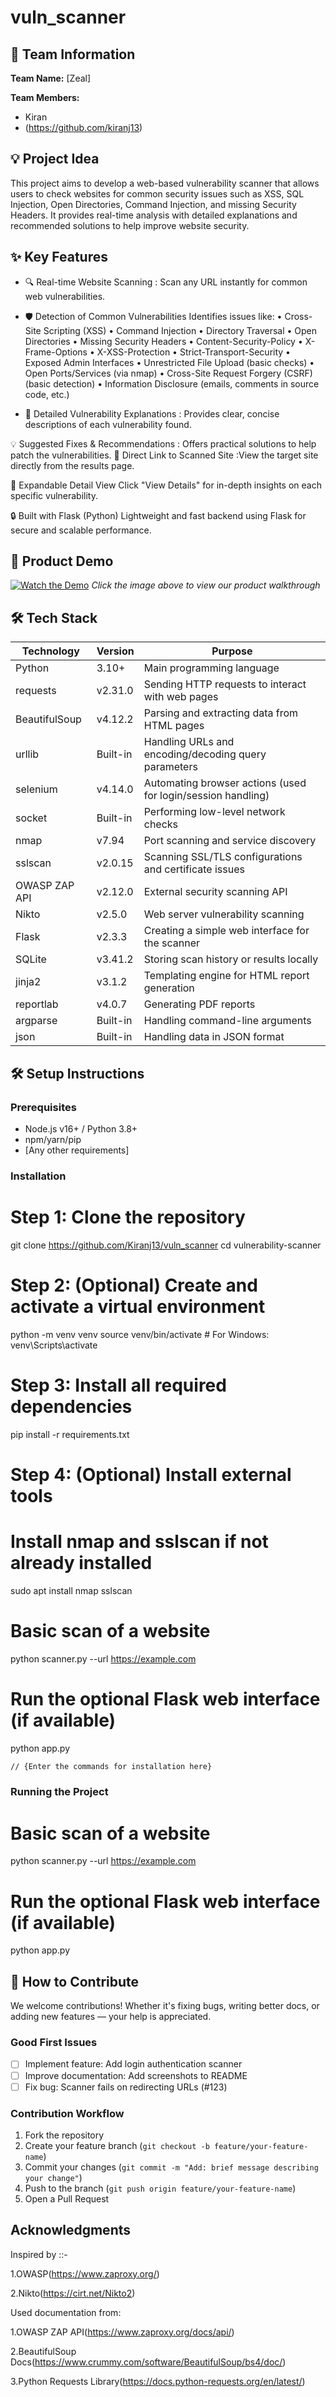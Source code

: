 # vuln_scanner 

## 👥 Team Information
**Team Name:** [Zeal]  

**Team Members:**
- Kiran
- (https://github.com/kiranj13) 

## 💡 Project Idea
This project aims to develop a web-based vulnerability scanner that allows users to check websites for common security issues such as XSS, SQL Injection, Open Directories, Command Injection, and missing Security Headers. It provides real-time analysis with detailed explanations and recommended solutions to help improve website security.

## ✨ Key Features
- 🔍  Real-time Website Scanning : Scan any URL instantly for common web vulnerabilities.

- 🛡️ Detection of Common Vulnerabilities
       Identifies issues like:
      • Cross-Site Scripting (XSS)
      •  Command Injection
      •  Directory Traversal
      •  Open Directories
      •  Missing Security Headers
      •  Content-Security-Policy
      •  X-Frame-Options
      •  X-XSS-Protection
      •  Strict-Transport-Security
      •  Exposed Admin Interfaces
      •  Unrestricted File Upload (basic checks)
      •  Open Ports/Services (via nmap)
      •  Cross-Site Request Forgery (CSRF) (basic detection)
      •  Information Disclosure (emails, comments in source code, etc.)
  
 - 📝 Detailed Vulnerability Explanations : Provides clear, concise descriptions of each vulnerability found.

💡 Suggested Fixes & Recommendations : Offers practical solutions to help patch the vulnerabilities.
🔗 Direct Link to Scanned Site :View the target site directly from the results page.

📄 Expandable Detail View
Click "View Details" for in-depth insights on each specific vulnerability.

🔒 Built with Flask (Python)
Lightweight and fast backend using Flask for secure and scalable performance.

## 🎥 Product Demo
[![Watch the Demo](https://via.placeholder.com/300x200?text=Click+for+Demo+Video)](https://youtube.com/link-to-video)
*Click the image above to view our product walkthrough*

## 🛠️ Tech Stack
| Technology        | Version  | Purpose                                                      |
| ----------------- | -------- | ------------------------------------------------------------ |
| Python            | 3.10+    | Main programming language                                    |
| requests          | v2.31.0  | Sending HTTP requests to interact with web pages             |
| BeautifulSoup     | v4.12.2  | Parsing and extracting data from HTML pages                  |
| urllib            | Built-in | Handling URLs and encoding/decoding query parameters         |
| selenium          | v4.14.0  | Automating browser actions (used for login/session handling) |
| socket            | Built-in | Performing low-level network checks                          |
| nmap              | v7.94    | Port scanning and service discovery                          |
| sslscan           | v2.0.15  | Scanning SSL/TLS configurations and certificate issues       |
| OWASP ZAP API     | v2.12.0  | External security scanning API                               |
| Nikto             | v2.5.0   | Web server vulnerability scanning                            |
| Flask             | v2.3.3   | Creating a simple web interface for the scanner              |
| SQLite            | v3.41.2  | Storing scan history or results locally                      |
| jinja2            | v3.1.2   | Templating engine for HTML report generation                 |
| reportlab         | v4.0.7   | Generating PDF reports                                       |
| argparse          | Built-in | Handling command-line arguments                              |
| json              | Built-in | Handling data in JSON format                                 |


## 🛠️ Setup Instructions

### Prerequisites
- Node.js v16+ / Python 3.8+
- npm/yarn/pip
- [Any other requirements]

### Installation
# Step 1: Clone the repository
git clone https://github.com/Kiranj13/vuln_scanner
cd vulnerability-scanner

# Step 2: (Optional) Create and activate a virtual environment
python -m venv venv
source venv/bin/activate   # For Windows: venv\Scripts\activate

# Step 3: Install all required dependencies
pip install -r requirements.txt

# Step 4: (Optional) Install external tools
# Install nmap and sslscan if not already installed
sudo apt install nmap sslscan  
# Basic scan of a website
python scanner.py --url https://example.com

# Run the optional Flask web interface (if available)
python app.py

```bash
// {Enter the commands for installation here}
```

### Running the Project
# Basic scan of a website
python scanner.py --url https://example.com

# Run the optional Flask web interface (if available)
python app.py


## 🤝 How to Contribute
We welcome contributions! Whether it's fixing bugs, writing better docs, or adding new features — your help is appreciated.

### Good First Issues
- [ ] Implement feature: Add login authentication scanner
- [ ] Improve documentation: Add screenshots to README
- [ ] Fix bug: Scanner fails on redirecting URLs (#123)

### Contribution Workflow
1. Fork the repository
2. Create your feature branch (`git checkout -b feature/your-feature-name`)
3. Commit your changes (`git commit -m "Add: brief message describing your change"`)
4. Push to the branch (`git push origin feature/your-feature-name`)
5. Open a Pull Request


## Acknowledgments
Inspired by ::-

1.OWASP(https://www.zaproxy.org/)

2.Nikto(https://cirt.net/Nikto2)


Used documentation from:

1.OWASP ZAP API(https://www.zaproxy.org/docs/api/)

2.BeautifulSoup Docs(https://www.crummy.com/software/BeautifulSoup/bs4/doc/)

3.Python Requests Library(https://docs.python-requests.org/en/latest/)
